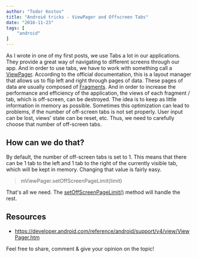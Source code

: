 ```yaml
---
author: "Todor Kostov"
title: "Android tricks - ViewPager and Offscreen Tabs"
date: "2016-11-23"
tags: [
    "android"
]
---
```


As I wrote in one of my first posts, we use Tabs a lot in our applications. They provide a great way of navigating to different screens through our app. And in order to use tabs, we have to work with something call a [ViewPager](https://developer.android.com/reference/android/support/v4/view/ViewPager.html). According to the official documentation, this is a layout manager that allows us to flip left and right through pages of data. These pages of data are usually composed of [Fragments](https://developer.android.com/guide/fragments). And in order to increase the performance and efficiency of the application, the views of each fragment / tab, which is off-screen, can be destroyed. The idea is to keep as little information in memory as possible. Sometimes this optimization can lead to problems, if the number of off-screen tabs is not set properly. User input can be lost, views' state can be reset, etc. Thus, we need to carefully choose that number of off-screen tabs.

## How can we do that?

By default, the number of off-screen tabs is set to 1. This means that there can be 1 tab to the left and 1 tab to the right of the currently visible tab, which will be kept in memory. Changing that value is fairly easy.

> mViewPager.setOffScreenPageLimit(limit)

That's all we need. The [setOffScreenPageLimit()](https://developer.android.com/reference/android/support/v4/view/ViewPager.html#setOffscreenPageLimit(int)) method will handle the rest.


## Resources

* https://developer.android.com/reference/android/support/v4/view/ViewPager.htm 


Feel free to share, comment & give your opinion on the topic!